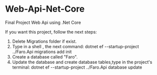 # Web-Api-Net-Core
Final Project Web Api using .Net Core

If you want this project, follow the next steps:
 1. Delete Migrations folder if exist.
 2. Type in a shell , the next command:
    dotnet ef --startup-project ../Faro.Api migrations add init
 3. Create a database called "Faro".
 4. Update the database and create database tables,type in the project's terminal:
    dotnet ef --startup-project ../Faro.Api database update

